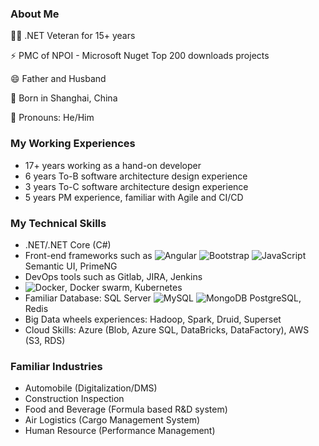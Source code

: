 ### About Me
 
👨‍💻 .NET Veteran for 15+ years

⚡ PMC of NPOI - Microsoft Nuget Top 200 downloads projects

😄 Father and Husband

🌱 Born in Shanghai, China

🤵 Pronouns: He/Him

### My Working Experiences
- 17+ years working as a hand-on developer
- 6 years To-B software architecture design experience
- 3 years To-C software architecture design experience
- 5 years PM experience, familiar with Agile and CI/CD

### My Technical Skills
- .NET/.NET Core (C#)
- Front-end frameworks such as ![Angular](https://img.shields.io/badge/-Angular-red?style=flat&logo=angular) ![Bootstrap](https://img.shields.io/badge/-Bootstrap-563D7C?style=flat&logo=bootstrap) ![JavaScript](https://img.shields.io/badge/-JavaScript-black?style=flat&logo=javascript) Semantic UI, PrimeNG
- DevOps tools such as Gitlab, JIRA, Jenkins
- ![Docker](https://img.shields.io/badge/-Docker-black?style=flat&logo=docker), Docker swarm, Kubernetes
- Familiar Database: SQL Server ![MySQL](https://img.shields.io/badge/-MySQL-black?style=flat&logo=mysql) ![MongoDB](https://img.shields.io/badge/-MongoDB-FCA121?style=flat&logo=mongodb) PostgreSQL, Redis
- Big Data wheels experiences: Hadoop, Spark, Druid, Superset
- Cloud Skills: Azure (Blob, Azure SQL, DataBricks, DataFactory), AWS (S3, RDS)

### Familiar Industries
- Automobile (Digitalization/DMS)
- Construction Inspection
- Food and Beverage (Formula based R&D system)
- Air Logistics (Cargo Management System)
- Human Resource (Performance Management)

